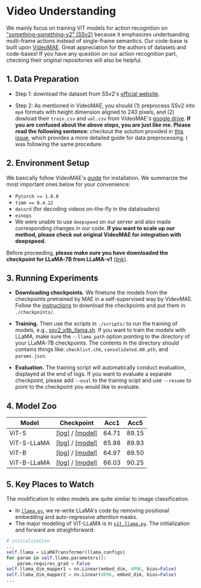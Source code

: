 # Video Understanding

We mainly focus on training ViT models for action recognition on ["something-something-v2" (SSv2)](https://developer.qualcomm.com/software/ai-datasets/something-something) because it emphasizes undertsanding multi-frame actions instead of single-frame semantics. Our code-base is built upon [VideoMAE](https://github.com/MCG-NJU/VideoMAE/). Great appreciation for the authors of datasets and code-bases! If you have any question on our action recognition part, checking their original repositories will also be helpful.

## 1. Data Preparation

* Step 1: download the dataset from SSv2's [official website](https://developer.qualcomm.com/software/ai-datasets/something-something).

* Step 2: As mentioned in VideoMAE, you should (1) preprocess SSv2 into `mp4` formats with height dimension aligned to 240 pixels, and (2) dowload their `train.csv` and `val.csv` from VideoMAE's [google drive](https://drive.google.com/drive/folders/1cfA-SrPhDB9B8ZckPvnh8D5ysCjD-S_I). **If you are confused about the above steps, you are just like me. Please read the following sentence:** checkout the solution provided in [this issue](https://github.com/MCG-NJU/VideoMAE/issues/62#issuecomment-1317957373), which provides a more detailed guide for data preprocessing. I was following the same procedure.

## 2. Environment Setup

We basically follow VideoMAE's [guide](https://github.com/MCG-NJU/VideoMAE/blob/main/INSTALL.md) for installation. We summarize the most important ones below for your convenience:
* `Pytorch >= 1.8.0`
* `timm == 0.4.12`
* `decord` (for decoding videos on-the-fly in the dataloaders)
* `einops`
* We were unable to use `deepspeed` on our server and also made corresponding changes in our code. **If you want to scale up our method, please check out original VideoMAE for integration with deepspeed.**

Before proceeding, **please make sure you have downloaded the checkpoint for LLaMA-7B from LLaMA-v1** ([link](https://github.com/facebookresearch/llama/tree/llama_v1)).

## 3. Running Experiments


* **Downloading checkpoints.** We finetune the models from the checkpoints pretrained by MAE in a self-supervised way by VideoMAE. Follow the [instructions](./checkpoints/instructions.md) to download the checkpoints and put them in `./checkpoints/`.

* **Training.** Then use the scripts in `./scripts/` to run the training of models, e.g., [ssv2_vitb_llama.sh](./scripts/ssv2_vitb.sh). If you want to train the models with LLaMA, make sure the `--llama_path` option pointing to the directory of your LLaMA-7B checkpoints. The contents in the directory should contains things like: `checklist.chk`, `consolidated.00.pth`, and `params.json`.

* **Evaluation.** The training script will automatically conduct evaluation, displayed at the end of logs. If you want to evaluate a separate checkpoint, please add `--eval` to the training scipt and use `--resume` to point to the checkpoint you would like to evaluate.

## 4. Model Zoo

| Model | Checkpoint | Acc1 | Acc5 |
|---|---|---|---|
| ViT-S | [[log]](https://uofi.box.com/s/notqyv201hz1j3n36yctqfb55xxsfdbz) / [[model]](https://uofi.box.com/s/lyy5xhcnzho2vrfld1fxx9o5jl81g4t2) | 64.71 | 89.15 |
| ViT-S-LLaMA | [[log]](https://uofi.box.com/s/w6y43wawx716oztt2fen2c5ssoa12ytq) / [[model]](https://uofi.box.com/s/9cy9fr5auahk7l8jlmklaoypubduypen) | 65.88 | 89.93 |
ViT-B | [[log]](https://uofi.box.com/s/y4ay6ni8k3jals7e1zw0gkfur3xwkpca) / [[model]](https://uofi.box.com/s/hao0dypy6s353a994u1kzo0owwc8tgc6) | 64.97 | 89.50 |
ViT-B-LLaMA | [[log]](https://uofi.box.com/s/jttcx5q2s6fes8xz38xbdtvx8id90h72) / [[model]](https://uofi.box.com/s/73n9250bi3kah4lf3i58cx06i7b1324r) | 66.03 | 90.25 |

## 5. Key Places to Watch

The modification to video models are quite similar to image classification.

* In [`llama.py`](llama.py), we re-write LLaMA's code by removing positional embedding and auto-regressive attention masks.
* The major modeling of ViT-LLaMA is in [`vit_llama.py`](./modeling_finetune_llama.py). The initialization and forward are straighforward:
```python
# initialization
...
self.llama = LLaMATransformer(llama_configs)
for param in self.llama.parameters():
    param.requires_grad = False
self.llama_dim_mapper1 = nn.Linear(embed_dim, 4096, bias=False)
self.llama_dim_mapper2 = nn.Linear(4096, embed_dim, bias=False)
...
```